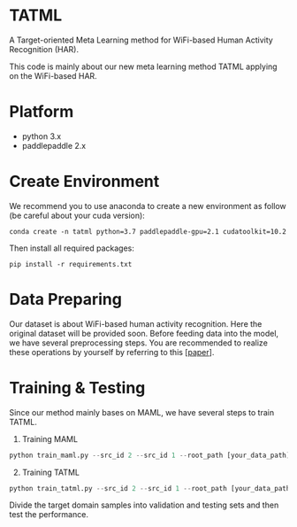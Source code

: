 # TATML
A Target-oriented Meta Learning method for WiFi-based Human Activity Recognition (HAR). 

This code is mainly about our new meta learning method TATML applying on the WiFi-based HAR.

# Platform
- python 3.x
- paddlepaddle 2.x

# Create Environment
We recommend you to use anaconda to create a new environment as follow (be careful about your cuda version):
```shell
conda create -n tatml python=3.7 paddlepaddle-gpu=2.1 cudatoolkit=10.2
```

Then install all required packages:
```shell
pip install -r requirements.txt
```

# Data Preparing
Our dataset is about WiFi-based human activity recognition. Here the original dataset will be provided soon. Before feeding data into the model, we have several preprocessing steps. You are recommended to realize these operations by yourself by referring to this [[paper](https://www2.cs.sfu.ca/~jcliu/Papers/WiCARWiFibased.pdf)]. 

# Training & Testing
Since our method mainly bases on MAML, we have several steps to train TATML. 
1. Training MAML
```python
python train_maml.py --src_id 2 --src_id 1 --root_path [your_data_path]
```
2. Training TATML
```python
python train_tatml.py --src_id 2 --src_id 1 --root_path [your_data_path]
```
Divide the target domain samples into validation and testing sets and then test the performance.

